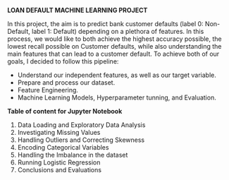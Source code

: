 **LOAN DEFAULT MACHINE LEARNING PROJECT**

In this project, the aim is to predict bank customer defaults (label 0: Non-Default, label 1: Default) depending on a plethora of features. In this process, we would like to both achieve the highest accuracy possible, the lowest recall possible on Customer defaults, while also understanding the main features that can lead to a customer default. To achieve both of our goals, I decided to follow this pipeline:

- Understand our independent features, as well as our target variable.
- Prepare and process our dataset.
- Feature Engineering.
- Machine Learning Models, Hyperparameter tunning, and Evaluation.

**Table of content for Jupyter Notebook**

1. Data Loading and Exploratory Data Analysis
2. Investigating Missing Values
3. Handling Outliers and Correcting Skewness
4. Encoding Categorical Variables
5. Handling the Imbalance in the dataset
6. Running Logistic Regression
7. Conclusions and Evaluations
